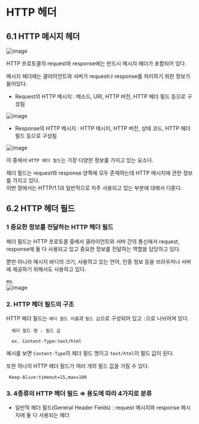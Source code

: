 # HTTP 헤더

## 6.1 HTTP 메시지 헤더 

![image](https://user-images.githubusercontent.com/64796257/147999717-90845e89-c7a3-44da-a796-2191e05f019b.png)

HTTP 프로토콜의 request와 response에는 반드시 메시지 헤더가 포함되어 있다.

메시지 헤더에는 클라이언트와 서버가 request나 response를 처리하기 위한 정보가 들어있다.

- Request의 HTTP 메시지 : 메소드, URI, HTTP 버전, HTTP 헤더 필드 등으로 구성됨

![image](https://user-images.githubusercontent.com/64796257/147999792-c3b5a803-b893-4927-a26d-a03370a397c8.png)

- Response의 HTTP 메시지 : HTTP 메시지, HTTP 버전, 상태 코드, HTTP 헤더 필드 등으로 구성됨

![image](https://user-images.githubusercontent.com/64796257/147999881-3d56c77c-15f3-466f-9f25-9653045911a8.png)

이 중에서 `HTTP 헤더 필드`는 가장 다양한 정보를 가지고 있는 요소다. 

헤더 필드는 request와 response 양쪽에 모두 존재하는데 HTTP 메시지에 관한 정보를 가지고 있다.  
이번 장에서는 HTTP/1.1과 일반적으로 자주 사용되고 있는 부분에 대해서 다룬다.

## 6.2 HTTP 헤더 필드 

### 1 중요한 정보를 전달하는 HTTP 헤더 필드 

헤더 필드는 HTTP 프로토콜 중에서 클라이언트와 서버 간의 통신에서 request, response에 둘 다 사용되고 있고 중요한 정보를 전달하는 역할을 담당하고 있다.

뿐만 아니라 메시지 바디의 크기, 사용하고 있는 언어, 인증 정보 등을 브라우저나 서버에 제공하기 위해서도 사용하고 있다.

ex.  
![image](https://user-images.githubusercontent.com/64796257/148000382-e5e587e2-c478-44d8-8151-f3ac40166cba.png)

### 2. HTTP 헤더 필드의 구조 

HTTP 헤더 필드는 `헤더 필드 이름`과 `필드 값`으로 구성되어 있고 `:`으로 나뉘어져 있다. 

``` 
  헤더 필드 명 : 필드 값
  
  ex. Content-Type:text/html 
```
예시를 보면 `Content-Type`이 헤더 필드 명이고 `text/html`이 필드 값이 된다. 

또한 하나의 HTTP 헤더 필드가 여러 개의 필드 값을 가질 수 있다.
```
 Keep-Alive:timeout=15,max=100
```

### 3. 4종류의 HTTP 헤더 필드 ⇒ 용도에 따라 4가지로 분류

- 일반적 헤더 필드(General Header Fields) : request 메시지와 response 메시지에 둘 다 사용되는 헤더




























